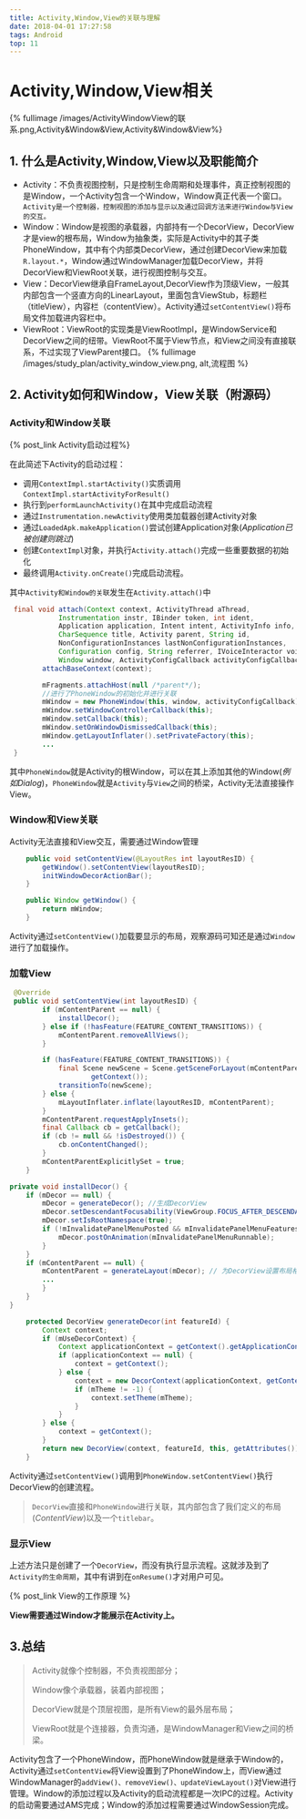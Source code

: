 ```yaml
---
title: Activity,Window,View的关联与理解
date: 2018-04-01 17:27:58
tags: Android
top: 11
---
```

# Activity,Window,View相关

{% fullimage /images/ActivityWindowView的联系.png,Activity&Window&View,Activity&Window&View%}

## 1. 什么是Activity,Window,View以及职能简介
- Activity：不负责视图控制，只是控制生命周期和处理事件，真正控制视图的是Window，一个Activity包含一个Window，Window真正代表一个窗口。`Activity是一个控制器，控制视图的添加与显示以及通过回调方法来进行Window与View的交互。`
- Window：Window是视图的承载器，内部持有一个DecorView，DecorView才是view的根布局，Window为抽象类，实际是Activity中的其子类PhoneWindow，其中有个内部类DecorView，通过创建DecorView来加载`R.layout.*`，Window通过WindowManager加载DecorView，并将DecorView和ViewRoot关联，进行视图控制与交互。
- View：DecorView继承自FrameLayout,DecorView作为顶级View，一般其内部包含一个竖直方向的LinearLayout，里面包含ViewStub，标题栏（titleView），内容栏（contentView）。Activity通过`setContentView()`将布局文件加载进内容栏中。
- ViewRoot：ViewRoot的实现类是ViewRootImpl，是WindowService和DecorView之间的纽带。ViewRoot不属于View节点，和View之间没有直接联系，不过实现了ViewParent接口。
{% fullimage /images/study_plan/activity_window_view.png, alt,流程图 %}

## 2. Activity如何和Window，View关联（附源码）
### Activity和Window关联

{% post_link Activity启动过程%}

在此简述下Activity的启动过程：

- 调用`ContextImpl.startActivity()`实质调用`ContextImpl.startActivityForResult()`
- 执行到`performLaunchActivity()`在其中完成启动流程
- 通过`Instrumentation.newActivity`使用类加载器创建Activity对象
- 通过`LoadedApk.makeApplication()`尝试创建Application对象(*Application已被创建则跳过*)
- 创建`ContextImpl`对象，并执行`Activity.attach()`完成一些重要数据的初始化
- 最终调用`Activity.onCreate()`完成启动流程。

其中`Activity和Window的关联`发生在`Activity.attach()`中

```java
 final void attach(Context context, ActivityThread aThread,
            Instrumentation instr, IBinder token, int ident,
            Application application, Intent intent, ActivityInfo info,
            CharSequence title, Activity parent, String id,
            NonConfigurationInstances lastNonConfigurationInstances,
            Configuration config, String referrer, IVoiceInteractor voiceInteractor,
            Window window, ActivityConfigCallback activityConfigCallback) {
        attachBaseContext(context);

        mFragments.attachHost(null /*parent*/);
        //进行了PhoneWindow的初始化并进行关联
        mWindow = new PhoneWindow(this, window, activityConfigCallback);
        mWindow.setWindowControllerCallback(this);
        mWindow.setCallback(this);
        mWindow.setOnWindowDismissedCallback(this);
        mWindow.getLayoutInflater().setPrivateFactory(this);
        ...
 }
```

其中`PhoneWindow`就是Activity的根Window，可以在其上添加其他的Window(*例如Dialog*)，`PhoneWindow`就是`Activity`与`View`之间的桥梁，Activity无法直接操作View。

### Window和View关联

Activity无法直接和View交互，需要通过Window管理

```java
    public void setContentView(@LayoutRes int layoutResID) {
        getWindow().setContentView(layoutResID);
        initWindowDecorActionBar();
    }

    public Window getWindow() {
        return mWindow;
    }
```

Activity通过`setContentView()`加载要显示的布局，观察源码可知还是通过`Window`进行了加载操作。

### 加载View

```java
 @Override
 public void setContentView(int layoutResID) {
        if (mContentParent == null) {
            installDecor();
        } else if (!hasFeature(FEATURE_CONTENT_TRANSITIONS)) {
            mContentParent.removeAllViews();
        }

        if (hasFeature(FEATURE_CONTENT_TRANSITIONS)) {
            final Scene newScene = Scene.getSceneForLayout(mContentParent, layoutResID,
                    getContext());
            transitionTo(newScene);
        } else {
            mLayoutInflater.inflate(layoutResID, mContentParent);
        }
        mContentParent.requestApplyInsets();
        final Callback cb = getCallback();
        if (cb != null && !isDestroyed()) {
            cb.onContentChanged();
        }
        mContentParentExplicitlySet = true;
    }

private void installDecor() {
    if (mDecor == null) {
        mDecor = generateDecor(); //生成DecorView
        mDecor.setDescendantFocusability(ViewGroup.FOCUS_AFTER_DESCENDANTS);
        mDecor.setIsRootNamespace(true);
        if (!mInvalidatePanelMenuPosted && mInvalidatePanelMenuFeatures != 0) {
            mDecor.postOnAnimation(mInvalidatePanelMenuRunnable);
        }
    }
    if (mContentParent == null) {
        mContentParent = generateLayout(mDecor); // 为DecorView设置布局格式，并返回mContentParent
        ...
        } 
    }
}

    protected DecorView generateDecor(int featureId) {
        Context context;
        if (mUseDecorContext) {
            Context applicationContext = getContext().getApplicationContext();
            if (applicationContext == null) {
                context = getContext();
            } else {
                context = new DecorContext(applicationContext, getContext().getResources());
                if (mTheme != -1) {
                    context.setTheme(mTheme);
                }
            }
        } else {
            context = getContext();
        }
        return new DecorView(context, featureId, this, getAttributes());
    }
```

Activity通过`setContentView()`调用到`PhoneWindow.setContentView()`执行DecorView的创建流程。

> `DecorView`直接和`PhoneWindow`进行关联，其内部包含了我们定义的布局(*ContentView*)以及一个`titlebar`。

### 显示View

上述方法只是创建了一个`DecorView`，而没有执行显示流程。这就涉及到了`Activity的生命周期`，其中有讲到在`onResume()`才对用户可见。

{% post_link View的工作原理 %}



**View需要通过Window才能展示在Activity上。**

## 3.总结

> Activity就像个控制器，不负责视图部分；
>
> Window像个承载器，装着内部视图；
>
> DecorView就是个顶层视图，是所有View的最外层布局；
>
> ViewRoot就是个连接器，负责沟通，是WindowManager和View之间的桥梁。



Activity包含了一个PhoneWindow，而PhoneWindow就是继承于Window的，Activity通过`setContentView`将View设置到了PhoneWindow上，而View通过WindowManager的`addView()、removeView()、updateViewLayout()`对View进行管理。Window的添加过程以及Activity的启动流程都是一次IPC的过程。Activity的启动需要通过AMS完成；Window的添加过程需要通过WindowSession完成。